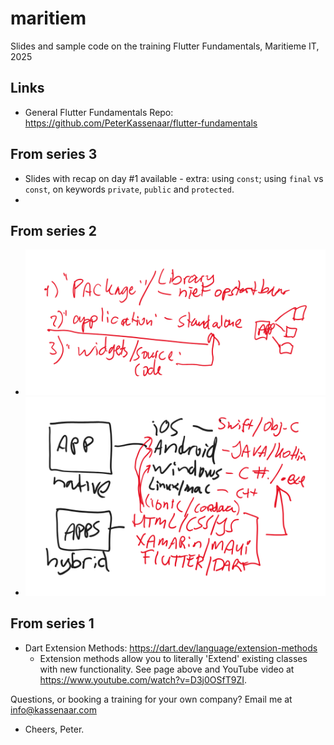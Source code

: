 # maritiem

Slides and sample code on the training Flutter Fundamentals, Maritieme IT, 2025

## Links

- General Flutter Fundamentals Repo: https://github.com/PeterKassenaar/flutter-fundamentals
## From series 3

- Slides with recap on day #1 available - extra: using `const`; using `final` vs `const`, on keywords `private`, `public` and `protected`.
- 

## From series 2
- ![Package vs Library](./img/compiled.png)
- ![Natively Compiled vs Hybrid Compiled code](./img/natively-compiled.png)

## From series 1

- Dart Extension Methods: https://dart.dev/language/extension-methods
    - Extension methods allow you to literally 'Extend' existing classes with new functionality. See page above and
      YouTube video at https://www.youtube.com/watch?v=D3j0OSfT9ZI.

Questions, or booking a training for your own company? Email me at info@kassenaar.com

- Cheers, Peter.
